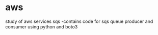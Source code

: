 # aws
study of aws services
sqs -contains code for sqs queue producer and consumer using python and boto3
